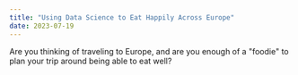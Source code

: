 ```yaml
---
title: "Using Data Science to Eat Happily Across Europe"
date: 2023-07-19
---
```

Are you thinking of traveling to Europe, and are you enough of a "foodie" to plan your trip around being able to eat well?
